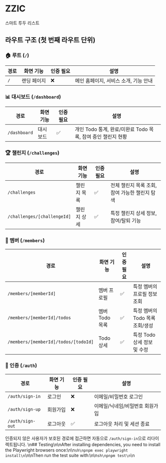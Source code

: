 # ZZIC

스마트 투두 리스트

## 라우트 구조 (첫 번째 라우트 단위)

### 🏠 루트 (`/`)

| 경로 | 화면 기능   | 인증 필요 | 설명                                  |
| ---- | ----------- | --------- | ------------------------------------- |
| `/`  | 랜딩 페이지 | ❌        | 메인 홈페이지, 서비스 소개, 기능 안내 |

### 📊 대시보드 (`/dashboard`)

| 경로         | 화면 기능 | 인증 필요 | 설명                                                         |
| ------------ | --------- | --------- | ------------------------------------------------------------ |
| `/dashboard` | 대시보드  | ✅        | 개인 Todo 통계, 완료/미완료 Todo 목록, 참여 중인 챌린지 현황 |

### 🏆 챌린지 (`/challenges`)

| 경로                        | 화면 기능   | 인증 필요 | 설명                                           |
| --------------------------- | ----------- | --------- | ---------------------------------------------- |
| `/challenges`               | 챌린지 목록 | ✅        | 전체 챌린지 목록 조회, 참여 가능한 챌린지 탐색 |
| `/challenges/[challengeId]` | 챌린지 상세 | ✅        | 특정 챌린지 상세 정보, 참여/탈퇴 기능          |

### 👥 멤버 (`/members`)

| 경로                                 | 화면 기능      | 인증 필요 | 설명                            |
| ------------------------------------ | -------------- | --------- | ------------------------------- |
| `/members/[memberId]`                | 멤버 프로필    | ✅        | 특정 멤버의 프로필 정보 조회    |
| `/members/[memberId]/todos`          | 멤버 Todo 목록 | ✅        | 특정 멤버의 Todo 목록 조회/생성 |
| `/members/[memberId]/todos/[todoId]` | Todo 상세      | ✅        | 특정 Todo 상세 정보 및 수정     |

### 🔐 인증 (`/auth`)

| 경로             | 화면 기능 | 인증 필요 | 설명                            |
| ---------------- | --------- | --------- | ------------------------------- |
| `/auth/sign-in`  | 로그인    | ❌        | 이메일/비밀번호 로그인          |
| `/auth/sign-up`  | 회원가입  | ❌        | 이메일/닉네임/비밀번호 회원가입 |
| `/auth/sign-out` | 로그아웃  | ✅        | 로그아웃 처리 및 세션 종료      |

인증되지 않은 사용자가 보호된 경로에 접근하면 자동으로 `/auth/sign-in`으로 리다이렉트됩니다.
\n## Testing\n\nAfter installing dependencies, you need to install the Playwright browsers once:\n\n`sh\npnpm exec playwright install\n`\n\nThen run the test suite with:\n\n`sh\npnpm test\n`\n
